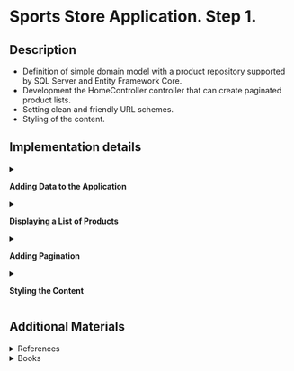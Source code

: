#  Sports Store Application. Step 1.

## Description 

- Definition of simple domain model with a product repository supported by SQL Server and Entity Framework Core. 
- Development the HomeController controller that can create paginated product lists. 
- Setting clean and friendly URL schemes. 
- Styling of the content.

## Implementation details

<details>
<summary>

**Adding Data to the Application**

</summary>

- Go to the cloned repository of the previous step `Sport Store Application. Part 0`. 

- Switch to the `sports-store-application-1` branch and do a fast-forward merge according to changes from the `main` branch.

```
$ git checkout sports-store-application-1

$ git merge main --ff

```
- Continue your work in Visual Studio or other IDE.

- Builed project, run application and request http://localhost:5000/. All functionalities implemented in the previous step should work.

![](Images/1.1.png)

- Add the `Product` class in the `Product.cs` file to the `SportsStore/Models` folder. Import the required dependencies. 
```
using System.ComponentModel.DataAnnotations.Schema;

namespace SportsStore.Models
{
  ➥public class Product
    {
        public long ProductId { get; set; }

        public string Name { get; set; } = string.Empty;

        public string Description { get; set; } = string.Empty;

        [Column(TypeName = "decimal(8, 2)")]

        public decimal Price { get; set; }

        public string Category { get; set; } = string.Empty;
    }
}

```

- Add the Entity Framework Core Packages to the `SportsStore` Project. 

```
$ dotnet add package Microsoft.EntityFrameworkCore.Design --version 6.0.0
$ dotnet add package Microsoft.EntityFrameworkCore.SqlServer --version 6.0.0

(Optional) 
$ dotnet tool uninstall --global dotnet-ef
$ dotnet tool install --global dotnet-ef --version 6.0.0
```

- To define the connection string, add the configuration setting in the `appsettings.json` file in the `SportsStore` folder:

```
{
    "Logging": {
        "LogLevel": {
        "Default": "Information",
        "Microsoft": "Warning",
        "Microsoft.Hosting.Lifetime": "Information"
        }
    },
    "AllowedHosts": "*",
  ➥"ConnectionStrings": {
    "SportsStoreConnection": "Server=(localdb)\\MSSQLLocalDB;Database=SportsStore;MultipleActiveResultSets=true"
    }
}

```
- Add the `StoreDbContext` context class in the `StoreDbContext.cs` file to the `SportsStore/Models` folder.

```
  using Microsoft.EntityFrameworkCore;
  
➥public class StoreDbContext: DbContext 
  {
      public StoreDbContext(DbContextOptions<StoreDbContext> options)
          : base(options) { }
  
      public DbSet<Product> Products => Set<Product>();
  }
```
- To configure Entity Framework Core, add the following code to the `Program` file: 

```
➥using Microsoft.EntityFrameworkCore;
➥using SportsStore.Models;
  
  var builder = WebApplication.CreateBuilder(args);
  
  builder.Services.AddControllersWithViews();
  
➥builder.Services.AddDbContext<StoreDbContext>(opts => {
      opts.UseSqlServer(builder.Configuration["ConnectionStrings:SportsStoreConnection"]);
  });
  
  var app = builder.Build();
  
  app.UseStaticFiles();
  
  app.MapDefaultControllerRoute();
  
  app.Run();
```

- Create the `IStoreRepository.cs` interface file in the `SportsStore/Models/Repository` folder.

```
namespace SportsStore.Models.Repository
{
  ➥public interface IStoreRepository
    {
        IQueryable<Product> Products { get; }
    }
}

```

- Create the `EFStoreRepository.cs` class file in the `SportsStore/Models/Repository` folder.

```
namespace SportsStore.Models.Repository
{
  ➥public class EFStoreRepository : IStoreRepository
    {
        private StoreDbContext context;

        public EFStoreRepository(StoreDbContext ctx)
        {
            this.context = ctx;
        }

        public IQueryable<Product> Products => this.context.Products;
    }
}

```

- Add `RepositoryService` to the `Program.cs` file shown below: 

```
  using Microsoft.EntityFrameworkCore;
  using SportsStore.Models;
  ...
  
  builder.Services.AddDbContext<StoreDbContext>(opts => {
      opts.UseSqlServer(
          builder.Configuration["ConnectionStrings:SportsStoreConnection"]);
  });
  
➥builder.Services.AddScoped<IStoreRepository, EFStoreRepository>(); 
  
  ...
  
  app.Run();
```

- Add a database migration.

```
$ dotnet ef migrations add Initial

```

- To populate the database and provide some sample data, add a `SeedData.cs` class file to the `Models` folder.

```
using Microsoft.EntityFrameworkCore;

namespace SportsStore.Models
{
  ➥public static class SeedData
    {
        public static void EnsurePopulated(IApplicationBuilder app)
        {
            StoreDbContext context = app.ApplicationServices
                        .CreateScope().ServiceProvider.GetRequiredService<StoreDbContext>();

            if (context.Database.GetPendingMigrations().Any())
            {
                context.Database.Migrate();
            }

            if (!context.Products.Any())
            {
                context.Products.AddRange(
                    new Product
                    {
                        Name = "Kayak",
                        Description = "A boat for one person",
                        Category = "Watersports",
                        Price = 275,
                    },
                    new Product
                    {
                        Name = "Lifejacket",
                        Description = "Protective and fashionable",
                        Category = "Watersports",
                        Price = 48.95m,
                    },
                    new Product
                    {
                        Name = "Soccer Ball",
                        Description = "FIFA-approved size and weight",
                        Category = "Soccer",
                        Price = 19.50m,
                    },
                    new Product
                    {
                        Name = "Corner Flags",
                        Description = "Give your playing field a professional touch",
                        Category = "Soccer",
                        Price = 34.95m,
                    },
                    new Product
                    {
                        Name = "Stadium",
                        Description = "Flat-packed 35,000-seat stadium",
                        Category = "Soccer",
                        Price = 79500,
                    },
                    new Product
                    {
                        Name = "Thinking Cap",
                        Description = "Improve brain efficiency by 75%",
                        Category = "Chess",
                        Price = 16,
                    },
                    new Product
                    {
                        Name = "Unsteady Chair",
                        Description = "Secretly give your opponent a disadvantage",
                        Category = "Chess",
                        Price = 29.95m,
                    },
                    new Product
                    {
                        Name = "Human Chess Board",
                        Description = "A fun game for the family",
                        Category = "Chess",
                        Price = 75,
                    },
                    new Product
                    {
                        Name = "Bling-Bling King",
                        Description = "Gold-plated, diamond-studded King",
                        Category = "Chess",
                        Price = 1200,
                    }
                );

                context.SaveChanges();
            }
        }
    }
}

```

- To seed the database when the application starts, add a call to the `EnsurePopulated` method from the `Progrem.cs` file.

``` 
  using Microsoft.EntityFrameworkCore; 
  using SportsStore.Models;
  
  var builder = WebApplication.CreateBuilder(args);
  
  builder.Services.AddControllersWithViews();
  
  builder.Services.AddDbContext<StoreDbContext>(opts => {
      opts.UseSqlServer(builder.Configuration["ConnectionStrings:SportsStoreConnection"]);
  });
  builder.Services.AddScoped<IStoreRepository, EFStoreRepository>();
  
  var app = builder.Build();
  
  app.UseStaticFiles();
  
  app.MapDefaultControllerRoute();

➥SeedData.EnsurePopulated(app);
  
  app.Run();

```

*_If you need to reset the database, then run this command in the `SportsStore` folder:_

```
$ dotnet ef database drop --force --context StoreDbContext

```
- Build project, add and view changes and than commit.

```
$ dotnet build
$ git status
$ git add *.cs *.json *.csproj
$ git diff --staged
$ git commit -m "Add data to application."

```

</details> 

<details>
<summary>

**Displaying a List of Products**

</summary>   

- Change the `HomeController` class according to following code:

```
using Microsoft.AspNetCore.Mvc;
using SportsStore.Models.Repository;

namespace SportsStore.Controllers
{
    public class HomeController : Controller
    {
      ➥private readonly IStoreRepository repository;

      ➥public HomeController(IStoreRepository repository)
        {
            this.repository = repository;
        }

      ➥public IActionResult Index() => View(repository.Products);
    }
}
```
- Update `_ViewImports.cshtml` Razor View file in the `SportsStore/Views` folder.

```
➥@using SportsStore.Models
  @addTagHelper *, Microsoft.AspNetCore.Mvc.TagHelpers
```
- Update `Index.cshtml` Razor View file in the `SportsStore/Views/Home` folder.

```
@model IQueryable<Product>

@foreach (var p in Model ?? Enumerable.Empty<Product>()) 
{
    <div>
        <h3>@p.Name</h3>
        @p.Description
        <h4>@p.Price.ToString("c")</h4>
    </div>
}
```
- Build the solution. Restart ASP.NET Core and request http://localhost:5000.

![](Images/1.2.png)

- Add and view changes and than commit.

```
$ dotnet build
$ dotnet run
$ git status
$ git add *.cs *.cshtml
$ git diff --staged
$ git commit -m "Add displaying a list of products."
```

</details> 

<details>
<summary>

**Adding Pagination**

</summary>  

- To add pagination, change the `Controller` class by adding following code.
```
using System.Diagnostics;
using Microsoft.AspNetCore.Mvc;
using SportsStore.Models.Repository;
using SportsStore.Models.ViewModels;

namespace SportsStore.Controllers
{
    public class HomeController : Controller
    {
      ➥private const int PageSize = 4;

        private readonly IStoreRepository repository;

        public HomeController(IStoreRepository repository)
        {
            this.repository = repository;
        }

      ➥public ViewResult Index(int productPage = 1)
            => this.View(this.repository.Products
              .OrderBy(p => p.ProductId)
              .Skip((productPage - 1) * PageSize)
              .Take(PageSize));

    }
}

```

- Restart application and request http://localhost:5000. To view another page, append query string parameters to the end of the URL like this http://localhost:5000/?productPage=2

![](Images/1.3.png)

- Add the `PagingInfo.cs` class file in the `SportsStore/Models/ViewModels` folder.

```
namespace SportsStore.Models.VewModels
{
  ➥public class PagingInfo
    {
        public int TotalItems { get; set; }

        public int ItemsPerPage { get; set; }

        public int CurrentPage { get; set; }

        public int TotalPages => (int)Math.Ceiling((decimal)TotalItems / ItemsPerPage);
    }
}
```

- Create the `Infrastructure` folder in the project.

- Create the `PageLinkTagHelper` tag helper class in the `PageLinkTagHelper.cs` file in the `SportsStore/Infrastructure` folder.

```
using Microsoft.AspNetCore.Mvc;
using Microsoft.AspNetCore.Mvc.Rendering;
using Microsoft.AspNetCore.Mvc.Routing;
using Microsoft.AspNetCore.Mvc.ViewFeatures;
using Microsoft.AspNetCore.Razor.TagHelpers;
using SportsStore.Models.ViewModels;

namespace SportsStore.Infrastructure
{
    [HtmlTargetElement("div", Attributes = "page-model")]
  ➥public class PageLinkTagHelper : TagHelper
    {
        private IUrlHelperFactory urlHelperFactory;

        public PageLinkTagHelper(IUrlHelperFactory helperFactory)
        {
            urlHelperFactory = helperFactory;
        }

        [ViewContext]
        [HtmlAttributeNotBound]
        public ViewContext? ViewContext { get; set; }
        
        public PagingInfo? PageModel { get; set; }
        
        public string? PageAction { get; set; }

        public override void Process(TagHelperContext context, TagHelperOutput output)
        {
            if (ViewContext != null && PageModel != null)
            {
                IUrlHelper urlHelper = urlHelperFactory.GetUrlHelper(ViewContext);
                TagBuilder result = new TagBuilder("div");
                for (int i = 1; i <= PageModel.TotalPages; i++)
                {
                    TagBuilder tag = new TagBuilder("a");
                    tag.Attributes["href"] = urlHelper.Action(PageAction,
                        new { productPage = i });
                    tag.InnerHtml.Append(i.ToString());
                    result.InnerHtml.AppendHtml(tag);
                }

                output.Content.AppendHtml(result.InnerHtml);
            }
        }
    }
}

```

-  Register the `PageLinkTagHelper` tag helper in the `ViewImports.cshtml` Razor View File in the `SportsStore/Views` Folder

```
  @using SportsStore.Models
➥@using SportsStore.Models.ViewModels
  @addTagHelper *, Microsoft.AspNetCore.Mvc.TagHelpers
➥@addTagHelper *, SportsStore
```

- Add a `ProductsListViewModel.cs` class file in the `Models/ViewModels` folder.

```
namespace SportsStore.Models.ViewModels
{
  ➥public class ProductsListViewModel
    {
        public IEnumerable<Product> Products { get; set; } = Enumerable.Empty<Product>();

        public PagingInfo PagingInfo { get; set; } = new();
    }
}
```

- Update the `Index` action method in the `HomeController` class.

```
. . .
using System.Diagnostics;
using Microsoft.AspNetCore.Mvc;
using SportsStore.Models.Repository;
using SportsStore.Models.ViewModels;

namespace SportsStore.Controllers
{
    public class HomeController : Controller
    {
        private const int PageSize = 4;

        private readonly IStoreRepository repository;

        public HomeController(IStoreRepository repository)
        {
            this.repository = repository;
        }

      ➥public ViewResult Index(int productPage = 1)
        {
            return View(new ProductsListViewModel
            {
                Products = repository.Products
                               .OrderBy(p => p.ProductId)
                               .Skip((productPage - 1) * PageSize)
                               .Take(PageSize),
                PagingInfo = new PagingInfo
                {
                    CurrentPage = productPage,
                    ItemsPerPage = PageSize,
                    TotalItems = repository.Products.Count(),
                },
            });
        }

    }
}

```
-  Update the `Index.cshtml` Razor View file as show below
```
@model ProductsListViewModel

@foreach (var p in Model?.Products ?? Enumerable.Empty<Product>())  
{
    <div>
        <h3>@p.Name</h3>
        @p.Description
        <h4>@p.Price.ToString("c")</h4>
    </div>
}
```

and than add to it an HTML element that the tag helper will process to create the page links.

```
  @model ProductsListViewModel
  
  @foreach (var p in Model?.Products ?? Enumerable.Empty<Product>())  
  {
      <div>
          <h3>@p.Name</h3>
          @p.Description
          <h4>@p.Price.ToString("c")</h4>
      </div>
  }

➥<div page-model="@Model?.PagingInfo" page-action="Index"></div>

```
- Build project, restart application and request http://localhost:5000.

![](Images/1.4.png)

![](Images/1.5.png)

![](Images/1.6.png)

- To improve the URL (while used http://localhost/?productPage=2), add a new route in the `Program.cs` file, that follows the pattern of composable URLs that make sense to a user: http://localhost/Products/Page2:

```
  using Microsoft.EntityFrameworkCore; 
  using SportsStore.Models;
  
  var builder = WebApplication.CreateBuilder(args);
  
  builder.Services.AddControllersWithViews();
  
  builder.Services.AddDbContext<StoreDbContext>(opts => {
      opts.UseSqlServer(builder.Configuration["ConnectionStrings:SportsStoreConnection"]);
  });
  builder.Services.AddScoped<IStoreRepository, EFStoreRepository>();
  
  var app = builder.Build();
  
  app.UseStaticFiles();

➥app.MapControllerRoute(
      "pagination",
      "Products/Page{productPage:int}",
       new { Controller = "Home", action = "Index", productPage = 1 });

  app.MapDefaultControllerRoute();

  SeedData.EnsurePopulated(app);
  
  app.Run();
```
- Add and view changes and than commit.

```
$ git status
$ git add *.cs *.cshtml *.proj
$ git diff --staged
$ git commit -m "Add pagination."
```

</details> 

<details>
<summary>

**Styling the Content**

</summary>  

- Configure the project to use the `Bootstrap` package to provide the CSS styles. Client-side packages are installed using `LibMan`. To install the `LibMan` Tool Package, use [Microsoft.Web.LibraryManager.Cli](https://www.nuget.org/packages/Microsoft.Web.LibraryManager.Cli/).

```
$ dotnet tool uninstall --global Microsoft.Web.LibraryManager.Cli
$ dotnet tool install --global Microsoft.Web.LibraryManager.Cli --version 2.1.113
```

- Run the following commands in the `SportsStore` folder:
```
$ libman init -p cdnjs
$ libman install bootstrap@5.2.0 -d wwwroot/lib/bootstrap
```

- Apply `Bootstrap CSS` to the `_Layout.cshtml` Layout Razor View file in the `SportsStore/Views/Shared` folder.
```
<!DOCTYPE html>
<html>
<head>
    <meta name="viewport" content="width=device-width" />
    <title>SportsStore</title>
    <link href="/lib/bootstrap/css/bootstrap.min.css" rel="stylesheet" />
</head>
<body>
    <div class="bg-primary text-white p-2">
        <span class="navbar-brand ml-2">SPORTS STORE</span>
    </div>
    <div class="row m-1 p-1">
        <div id="categories" class="col-3">
            Put something useful here later
        </div>
        <div class="col-9">
            @RenderBody()
        </div>
    </div>
</body>
</html>
```

- Style the content in the `Index.cshtml` Razor View file in the `SportsStore/Views/Home` folder.

```
@foreach (var p in Model?.Products ?? Enumerable.Empty<Product>())
{
    <div class="card card-outline-primary m-1 p-1">
        <div class="bg-faded p-1">
            <h4>
                @p.Name
                <span class="badge rounded-pill bg-primary text-white"
                  style="float:right">
                    <small>@p.Price.ToString("c")</small>
                </span>
            </h4>
        </div>
        <div class="card-text p-1">@p.Description</div>
    </div>
}

<div page-model="@Model?.PagingInfo" page-action="Index" page-classes-enabled="true"
     page-class="btn" page-class-normal="btn-outline-dark"
     page-class-selected="btn-primary" class="btn-group pull-right m-1">
</div>
```

- To style the buttons generated by the `PageLinkTagHelper` class, add new properties to the `PageLinkTagHelper` class in the `PageLinkTagHelper.cs` file in the `SportsStore/Infrastructure` folder

```
public class PageLinkTagHelper : TagHelper
{
    ...
  ➥public bool PageClassesEnabled { get; set; } = false;

  ➥public string PageClass { get; set; } = string.Empty;

  ➥public string PageClassNormal { get; set; } = string.Empty;

  ➥public string PageClassSelected { get; set; } = string.Empty;

    ...

    public override void Process(TagHelperContext context, TagHelperOutput output)
    {
        ...
            for (int i = 1; i <= PageModel.TotalPages; i++)
            {
                . . .
              ➥if (PageClassesEnabled)
                {
                    tag.AddCssClass(PageClass);
                    tag.AddCssClass(i == PageModel.CurrentPage
                        ? PageClassSelected : PageClassNormal);
                }
            }
        ...
    }
}
```

- Builed project, restart application and request http://localhost:5000.

- To simplify the `Index.cshtml` Razor View, create a Razor Partial View. Add a `_ProductSummary.cshtml` Razor Partial View file to the `Views/Shared` folder and add the markup to it.

```
@model Product

<div class="card card-outline-primary m-1 p-1">
    <div class="bg-faded p-1">
        <h4>
            @Model?.Name
            <span class="badge rounded-pill bg-primary text-white"
                  style="float:right">
                <small>@Model?.Price.ToString("c")</small>
            </span>
        </h4>
    </div>
    <div class="card-text p-1">@Model?.Description</div>
</div>
```

- Update the `Index.cshtml` file in the `Views/Home` folder. 

```
  @model ProductsListViewModel
  
  @foreach (var p in Model?.Products ?? Enumerable.Empty<Product>()) 
  {
    ➥<partial name="_ProductSummary" model="p" />
  }
  
  <div page-model="@Model?.PagingInfo" page-action="Index" page-classes-enabled="true"
      page-class="btn" page-class-normal="btn-outline-dark"
      page-class-selected="btn-primary" class="btn-group pull-right m-1">
  </div>
```
- Builed project, run the application and request http://localhost:5000.

![](Images/1.7.png)

![](Images/1.8.png)

- Add and view changes and than commit.

```
$ git status
$ git add *.cs *.cshtml *.proj * *.json
$ git diff --staged
$ git commit -m "Add styling the content."
```

- Push the local branch to the remote branch.

```
$ git push --set-upstream origin sports-store-application-1

```
- Switch to the `main` branch and do a fast-forward merge according to changes from the `sports-store-application-1` branch.

```
$ git checkout main

$ git merge sports-store-application-1 --ff
```
- Push the changes from the local `main` branch to the remote branch.

```
$ git push
```
- Go to the `Sports Store Application. Step 2.` (branch `sports-store-application-2`).

</details>

## Additional Materials

<details><summary>References
</summary> 

1. [Minimal APIs overview](https://docs.microsoft.com/en-us/aspnet/core/fundamentals/minimal-apis?view=aspnetcore-6.0)
1. [Get started with ASP.NET Core MVC](https://docs.microsoft.com/en-us/aspnet/core/tutorials/first-mvc-app/start-mvc?view=aspnetcore-6.0&tabs=visual-studio)
1. [Controllers](https://jakeydocs.readthedocs.io/en/latest/mvc/controllers/index.html)
1. [Views](https://jakeydocs.readthedocs.io/en/latest/mvc/views/index.html)
1. [Models](https://jakeydocs.readthedocs.io/en/latest/mvc/models/index.html)
1. [ASP.NET Core MVC with EF Core - tutorial series](https://docs.microsoft.com/en-us/aspnet/core/data/ef-mvc/?view=aspnetcore-6.0)
1. [Persist and retrieve relational data with Entity Framework Core](https://docs.microsoft.com/en-us/learn/modules/persist-data-ef-core/?view=aspnetcore-6.0)

</details>

<details><summary>Books
</summary> 

1. [Pro ASP.NET Core 6. Develop Cloud-Ready Web Applications Using MVC, Blazor, and Razor Pages 9th ed. Edition by Adam Freeman](https://www.amazon.com/Pro-ASP-NET-Core-Cloud-Ready-Applications/dp/1484279565/). Part 1. Chapeter 7. SportsStore: A Real Application.
1. [Pro ASP.NET Core 6. Develop Cloud-Ready Web Applications Using MVC, Blazor, and Razor Pages 9th ed. Edition by Adam Freeman](https://www.amazon.com/Pro-ASP-NET-Core-Cloud-Ready-Applications/dp/1484279565/). Part 3. Chapeter 18. Creating the Example Project.
1. [Pro ASP.NET Core 6. Develop Cloud-Ready Web Applications Using MVC, Blazor, and Razor Pages 9th ed. Edition by Adam Freeman](https://www.amazon.com/Pro-ASP-NET-Core-Cloud-Ready-Applications/dp/1484279565/). Part 3. Chapeter 21. Using Controllers with Views. Part I.
1. [Pro ASP.NET Core 6. Develop Cloud-Ready Web Applications Using MVC, Blazor, and Razor Pages 9th ed. Edition by Adam Freeman](https://www.amazon.com/Pro-ASP-NET-Core-Cloud-Ready-Applications/dp/1484279565/). Part 3. Chapeter 22. Using Controllers with Views. Part II.
1. [Pro ASP.NET Core 6. Develop Cloud-Ready Web Applications Using MVC, Blazor, and Razor Pages 9th ed. Edition by Adam Freeman](https://www.amazon.com/Pro-ASP-NET-Core-Cloud-Ready-Applications/dp/1484279565/). Part 3. Chapeter 23. Using Razor Pages.
1. [Pro ASP.NET Core 6. Develop Cloud-Ready Web Applications Using MVC, Blazor, and Razor Pages 9th ed. Edition by Adam Freeman](https://www.amazon.com/Pro-ASP-NET-Core-Cloud-Ready-Applications/dp/1484279565/). Part 3. Chapeter 25. Using Tag Helpers.

</details>
